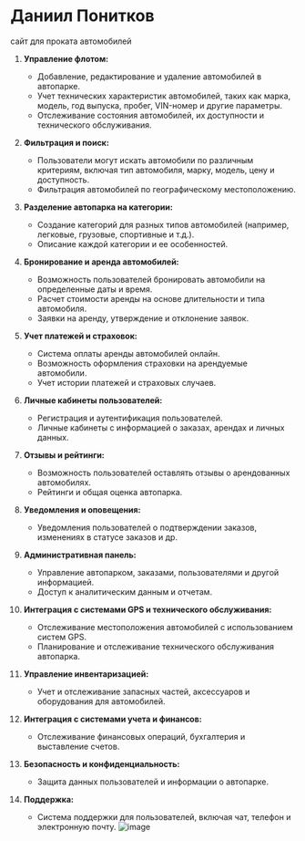 # Даниил Понитков
сайт для проката автомобилей

1. **Управление флотом:**
   - Добавление, редактирование и удаление автомобилей в автопарке.
   - Учет технических характеристик автомобилей, таких как марка, модель, год выпуска, пробег, VIN-номер и другие параметры.
   - Отслеживание состояния автомобилей, их доступности и технического обслуживания.

2. **Фильтрация и поиск:**
   - Пользователи могут искать автомобили по различным критериям, включая тип автомобиля, марку, модель, цену и доступность.
   - Фильтрация автомобилей по географическому местоположению.

3. **Разделение автопарка на категории:**
   - Создание категорий для разных типов автомобилей (например, легковые, грузовые, спортивные и т.д.).
   - Описание каждой категории и ее особенностей.

4. **Бронирование и аренда автомобилей:**
   - Возможность пользователей бронировать автомобили на определенные даты и время.
   - Расчет стоимости аренды на основе длительности и типа автомобиля.
   - Заявки на аренду, утверждение и отклонение заявок.

5. **Учет платежей и страховок:**
   - Система оплаты аренды автомобилей онлайн.
   - Возможность оформления страховки на арендуемые автомобили.
   - Учет истории платежей и страховых случаев.

6. **Личные кабинеты пользователей:**
   - Регистрация и аутентификация пользователей.
   - Личные кабинеты с информацией о заказах, арендах и личных данных.

7. **Отзывы и рейтинги:**
   - Возможность пользователей оставлять отзывы о арендованных автомобилях.
   - Рейтинги и общая оценка автопарка.

8. **Уведомления и оповещения:**
   - Уведомления пользователей о подтверждении заказов, изменениях в статусе заказов и др.

9. **Административная панель:**
   - Управление автопарком, заказами, пользователями и другой информацией.
   - Доступ к аналитическим данным и отчетам.

10. **Интеграция с системами GPS и технического обслуживания:**
    - Отслеживание местоположения автомобилей с использованием систем GPS.
    - Планирование и отслеживание технического обслуживания автопарка.

11. **Управление инвентаризацией:**
    - Учет и отслеживание запасных частей, аксессуаров и оборудования для автомобилей.

12. **Интеграция с системами учета и финансов:**
    - Отслеживание финансовых операций, бухгалтерия и выставление счетов.

13. **Безопасность и конфиденциальность:**
    - Защита данных пользователей и информации о автопарке.

14. **Поддержка:**
    - Система поддержки для пользователей, включая чат, телефон и электронную почту.
![image](https://github.com/danil111122233/avtopark/assets/128747576/cbdb1b0b-cb58-46ed-8d3b-369d23f503db)
